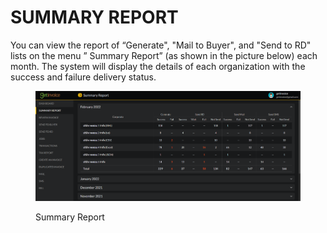 # SUMMARY REPORT

You can view the report of “Generate", "Mail to Buyer", and "Send to RD" lists on the menu ” Summary Report” (as shown in the picture below) each month. The system will display the details of each organization with the success and failure delivery status.

<figure><img src="../.gitbook/assets/image (240).png" alt=""><figcaption><p>Summary Report</p></figcaption></figure>

